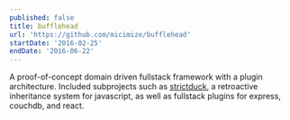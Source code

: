```yaml
---
published: false
title: bufflehead
url: 'https://github.com/micimize/bufflehead'
startDate: '2016-02-25'
endDate: '2016-06-22'
---
```

A proof-of-concept domain driven fullstack framework with a plugin architecture. Included subprojects such as [strictduck](https://github.com/strictduck/strictduck), a retroactive inheritance system for javascript, as well as fullstack plugins for express, couchdb, and react.
